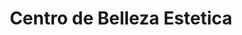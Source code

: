 ---
title: "Centro de Belleza Estetica"
url: /quito/centro-de-belleza-estetica/
shop: cosméticos
---